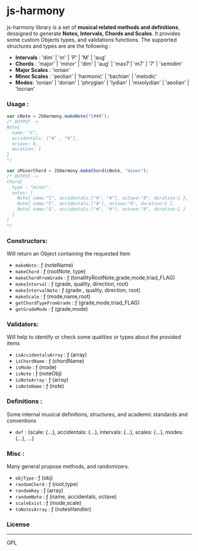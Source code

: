 # js-harmony

js-harmony library is a set of **musical related methods and definitions**, dessigned to generate **Notes, Intervals, Chords and Scales**.
It provides some custom Objects types, and validations functions. The supported structures and types are are the following :

- **Intervals** : 'dim' | 'm' | 'P' | 'M' | 'aug'
- **Chords** : 'major' | 'minor' | 'dim' | 'aug' | 'max7'| 'm7' | '7' | 'semidim'
- **Major Scales** : 'ionian'
- **Minor Scales** : 'aeolian' | 'harmonic' | 'bachian' | 'melodic'
- **Modes**: 'ionian' | 'dorian' | 'phrygian' |	'lydian' |	'mixolydian' |	'aeolian'	|	'locrian' 

### Usage :

```javascript
var cNote = JSHarmony.makeNote("C##8");
/* OUTPUT -> 
Note{
  name: "C", 
  accidentals: ["#" , "#"], 
  octave: 8, 
  duration: 1
}
*/

var cMinorChord = JSHarmony.makeChord(cNote, "minor");
/* OUTPUT -> 
Chord{
  type : "minor",
  notes: [
    Note{ name:"C", accidentals:["#", "#"], octave:"8", duration:1 },
    Note{ name:"E", accidentals:["#"], octave:"8", duration:1 },
    Note{ name:"G", accidentals:["#", "#"], octave:"8", duration:1 }
  ]
}
*/
```

### Constructors:
Will return an Object containing the requested Item
- `makeNote` : ƒ (noteName)
- `makeChord` : ƒ (rootNote, type)
- `makeChordFromGrade` : ƒ (tonallityRootNote,grade,mode,triad_FLAG)
- `makeInterval` : ƒ (grade, quality, direction, root)
- `makeIntervalNote` : ƒ (grade , quality, direction, root)
- `makeScale` : ƒ (mode,name,root)
- `getChordTypeFromGrade` : ƒ (grade,mode,triad_FLAG)
- `getGradeMode` : ƒ (grade,mode)

### Validators:
Will help to identify or check some qualities or types about the provided items
- `isAccidentalsArray` : ƒ (array)
- `isChordName` : ƒ (chordName)
- `isMode` : ƒ (mode)
- `isNote` : ƒ (noteObj)
- `isNoteArray` : ƒ (array)
- `isNoteName` : ƒ (note)

### Definitions :
Some internal musical definitions, structures, and academic standards and conventions
- `def` : {scale: {…}, accidentals: {…}, intervals: {…}, scales: {…}, modes: {…}, …}

### Misc :
Many general prupose methods, and randomizers. 
- `objType` : ƒ (obj)
- `randomChord` : ƒ (root,type)
- `randomKey` : ƒ (array)
- `randomNote` : ƒ (name, accidentals, octave)
- `scaleExist` : ƒ (mode,scale)
- `toNotesArray` : ƒ (notesHandler)

### License
----

GPL

